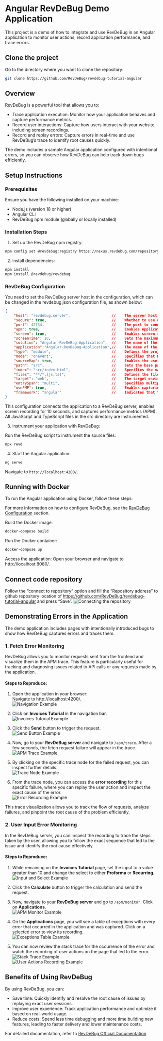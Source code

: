 # Angular RevDeBug Demo Application

This project is a demo of how to integrate and use RevDeBug in an Angular application to monitor user actions, record application performance, and trace errors.

## Clone the project
Go to the directory where you want to clone the repository:
```bash
git clone https://github.com/RevDeBug/revdebug-tutorial-angular
```
## Overview
RevDeBug is a powerful tool that allows you to:

- Trace application execution: Monitor how your application behaves and capture  performance metrics.
- Record user interactions: Capture how users interact with your website, including screen recordings.
- Record and replay errors: Capture errors in real-time and use RevDeBug’s trace to identify root causes quickly.

The demo includes a sample Angular application configured with intentional errors, so you can observe how RevDeBug can help track down bugs efficiently.

## Setup Instructions
### Prerequisites
Ensure you have the following installed on your machine:

- Node.js (version 18 or higher)
- Angular CLI
- RevDeBug npm module (globally or locally installed)

### Installation Steps
1.  Set up the RevDeBug npm registry:

```bash
npm config set @revdebug:registry https://nexus.revdebug.com/repository/npm/
```
2. Install dependencies:
```bash
npm install
npm install @revdebug/revdebug
```

### RevDeBug Configuration
You need to set the RevDeBug server host in the configuration, which can be changed in the revdebug.json configuration file, as shown below:

```json
{
    "host": "revdebug.server",                   //    The server host where RevDeBug will connect.
    "secure": true,                              //    Whether to use a secure HTTPS connection.
    "port": 42734,                               //    The port to connect to the host.
    "apm": true,                                 //    Enables Application Performance Monitoring (APM) to track app performance.
    "screen": true,                              //    Enables screen recording of application usage.
    "screenTime": 10,                            //    Sets the maximum duration (in seconds) for screen recording.
    "solution": "Angular-RevDeBug-Application",  //    The name of the solution or project.
    "application":"Angular-RevDeBug-Application",//    The name of the specific application being monitored.
    "type": "module",                            //    Defines the project type, 'module' indicates it's part of a larger system.
    "mode": "onevent",                           //    Specifies that RevDeBug should record only on specific events.
    "sourceMap": true,                           //    Enables the use of source maps for easier debugging by mapping minified code to original.
    "path": "src",                               //    Sets the base path where the source files are located.
    "index": "src/index.html",                   //    Specifies the main HTML file to be modified for RevDeBug injection.
    "files": "**/*.{js,ts}",                     //    Defines the files to be instrumented for RevDeBug (all JS and TS files in 'src').
    "target": "web",                             //    The target environment for the project (web-based).
    "entrySpan": "multi",                        //    Specifies multiple entry spans to capture performance metrics.
    "useFMP": true,                              //    Enables capturing First Meaningful Paint (FMP) for performance analysis.
    "framework": "angular"                       //    Indicates that the project is built using the Angular framework.
}
```
This configuration connects the application to a RevDeBug server, enables screen recording for 10 seconds, and captures performance metrics (APM). All JavaScript and TypeScript files in the src directory are instrumented.

3. Instrument your application with RevDeBug:

Run the RevDeBug script to instrument the source files:
```bash
npx revd
```
4. Start the Angular application:
```bash
ng serve
```
Navigate to `http://localhost:4200/`. 

## Running with Docker
To run the Angular application using Docker, follow these steps:

For more information on how to configure RevDeBug, see the [RevDeBug Configuration](#revdebug-configuration) section.

Build the Docker image:
```bash
docker-compose build
```
Run the Docker container:
```bash
docker-compose up
```
Access the application: Open your browser and navigate to http://localhost:8080/.

## Connect code repository
Follow the “connect to repository” option and fill the “Repository address” to github repository location of https://github.com/RevDeBug/revdebug-tutorial-angular and press “Save”.
![Connecting the repository](./public/repo.jpg)

## Demonstrating Errors in the Application

The demo application includes pages with intentionally introduced bugs to show how RevDeBug captures errors and traces them.

### 1. Fetch Error Monitoring

RevDeBug allows you to monitor requests sent from the frontend and visualize them in the APM trace. This feature is particularly useful for tracking and diagnosing issues related to API calls or any requests made by the application.

#### Steps to Reproduce:

1. Open the application in your browser:  
   Navigate to [http://localhost:4200/](http://localhost:4200/).  
   ![Navigation Example](./public/1.jpg)
   
2. Click on **Invoices Tutorial** in the navigation bar.  
   ![Invoices Tutorial Example](./public/2.jpg)

3. Click the **Send** button to trigger the request.  
   ![Send Button Example](./public/3.jpg)

4. Now, go to your **RevDeBug server** and navigate to `/apm/trace`. After a few seconds, the fetch request failure will appear in the trace.  
   ![APM Trace Example](./public/4.jpg)
   

5. By clicking on the specific trace node for the failed request, you can inspect further details.  
   ![Trace Node Example](./public/5.jpg)

6. From the trace node, you can access the **error recording** for this specific failure, where you can replay the user action and inspect the exact cause of the error.  
   ![Error Recording Example](./public/6.jpg)

This trace visualization allows you to track the flow of requests, analyze failures, and pinpoint the root cause of the problem efficiently.

### 2. User Input Error Monitoring

In the RevDeBug server, you can inspect the recording to trace the steps taken by the user, allowing you to follow the exact sequence that led to the issue and identify the root cause effectively.

#### Steps to Reproduce:

1. While remaining on the **Invoices Tutorial** page, set the input to a value greater than 10 and change the select to either **Proforma** or **Recurring**.  
   ![Input and Select Example](./public/c1.jpg)

2. Click the **Calculate** button to trigger the calculation and send the request.

3. Now, navigate to your **RevDeBug server** and go to `/apm/monitor`. Click on **Applications**.  
   ![APM Monitor Example](./public/c2.jpg)

4. On the **Applications** page, you will see a table of exceptions with every error that occurred in the application and was captured. Click on a selected error to view its recording.  
   ![Exceptions Table Example](./public/c3.jpg)

5. You can now review the stack trace for the occurrence of the error and watch the recording of user actions on the page that led to the error.  
   ![Stack Trace Example](./public/c4.jpg)  
   ![User Actions Recording Example](./public/c5.jpg)

## Benefits of Using RevDeBug

By using RevDeBug, you can:

- Save time: Quickly identify and resolve the root cause of issues by replaying exact user sessions.
- Improve user experience: Track application performance and optimize it based on real-world usage.
- Reduce costs: Spend less time debugging and more time building new features, leading to faster delivery and lower maintenance costs.

For detailed documentation, refer to <a href="https://revdebug.gitbook.io/revdebug/supported-langauges/javascript">RevDeBug Official Documentation</a>.

